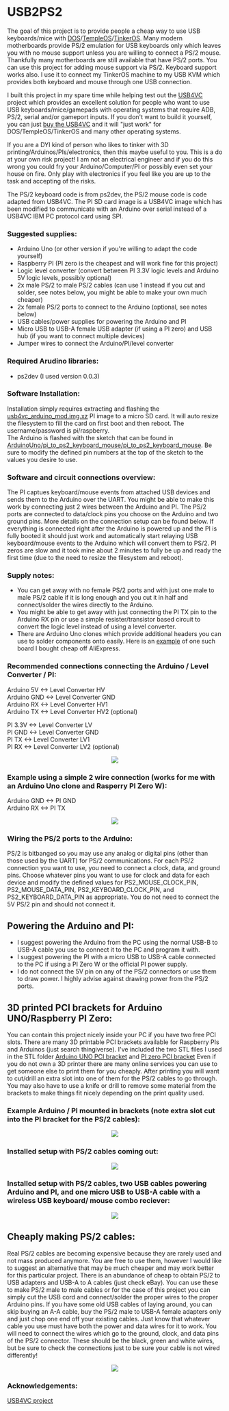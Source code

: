 # USB2PS2

The goal of this project is to provide people a cheap way to use USB keyboards/mice with <a href="https://www.freedos.org/">DOS</a>/<a href="https://templeos.org">TempleOS</a>/<a href="https://github.com/tinkeros/TinkerOS">TinkerOS</a>.  Many modern motherboards provide PS/2 emulation for USB keyboards only which leaves you with no mouse support unless you are willing to connect a PS/2 mouse.  Thankfully many motherboards are still available that have PS/2 ports.  You can use this project for adding mouse support via PS/2.  Keyboard support works also.  I use it to connect my TinkerOS machine to my USB KVM which provides both keyboard and mouse through one USB connection.

I built this project in my spare time while helping test out the <a href="https://github.com/dekuNukem/USB4VC">USB4VC</a> project which provides an excellent solution for people who want to use USB keyboards/mice/gamepads with operating systems that require ADB, PS/2, serial and/or gameport inputs.  If you don't want to build it yourself, you can just <a href="https://www.tindie.com/products/dekuNukem/usb4vc-usb-inputs-on-retro-computers/">buy the USB4VC</a> and it will "just work" for DOS/TempleOS/TinkerOS and many other operating systems.

If you are a DYI kind of person who likes to tinker with 3D printing/Arduinos/PIs/electronics, then this maybe useful to you.  This is a do at your own risk project!  I am not an electrical engineer and if you do this wrong you could fry your Arduino/Computer/PI or possibly even set your house on fire.  Only play with electronics if you feel like you are up to the task and accepting of the risks.

The PS/2 keyboard code is from ps2dev, the PS/2 mouse code is code adapted from USB4VC.  The PI SD card image is a USB4VC image which has been modified to communicate with an Arduino over serial instead of a USB4VC IBM PC protocol card using SPI.

### Suggested supplies:
- Arduino Uno (or other version if you're willing to adapt the code yourself)
- Raspberry PI (PI zero is the cheapest and will work fine for this project)
- Logic level converter (convert between PI 3.3V logic levels and Arduino 5V logic levels, possibly optional)
- 2x male PS/2 to male PS/2 cables (can use 1 instead if you cut and solder, see notes below, you might be able to make your own much cheaper)
- 2x female PS/2 ports to connect to the Arduino (optional, see notes below)
- USB cables/power supplies for powering the Arduino and PI
- Micro USB to USB-A female USB adapter (if using a PI zero) and USB hub (if you want to connect multiple devices)
- Jumper wires to connect the Arduino/PI/level converter

### Required Arudino libraries:
- ps2dev (I used version 0.0.3)

### Software Installation:
Installation simply requires extracting and flashing the <a href="https://github.com/tinkeros/USB2PS2/releases/download/v0.1.1-beta/usb4vc_arduino_mod.img.xz">usb4vc_arduino_mod.img.xz</a> PI image to a micro SD card.  It will auto resize the filesystem to fill the card on first boot and then reboot.  The username/password is pi/raspberry.  
The Arduino is flashed with the sketch that can be found in <a href="https://github.com/tinkeros/USB2PS2/tree/master/ArduinoUno/pi_to_ps2_keyboard_mouse/pi_to_ps2_keyboard_mouse">ArduinoUno/pi_to_ps2_keyboard_mouse/pi_to_ps2_keyboard_mouse</a>.  Be sure to modify the defined pin numbers at the top of the sketch to the values you desire to use.

### Software and circuit connections overview:
The PI captues keyboard/mouse events from attached USB devices and sends them to the Arduino over the UART.  You might be able to make this work by connecting just 2 wires between the Arduino and PI.  The PS/2 ports are connected to data/clock pins you choose on the Arduino and two ground pins.  More details on the connection setup can be found below.  If everything is connected right after the Arduino is powered up and the PI is fully booted it should just work and automatically start relaying USB keyboard/mouse events to the Arduino which will convert them to PS/2.  PI zeros are slow and it took mine about 2 minutes to fully be up and ready the first time (due to the need to resize the filesystem and reboot).

### Supply notes:
- You can get away with no female PS/2 ports and with just one male to male PS/2 cable if it is long enough and you cut it in half and connect/solder the wires directly to the Arduino.
- You might be able to get away with just connecting the PI TX pin to the Arduino RX pin or use a simple resister/transistor based circuit to convert the logic level instead of using a level converter.  
- There are Arduino Uno clones which provide additional headers you can use to solder components onto easily.  Here is an <a href="https://github.com/tinkeros/USB2PS2/raw/master/images/ArduinoClone.jpg">example</a> of one such board I bought cheap off AliExpress.

### Recommended connections connecting the Arduino / Level Converter / PI:
  
Arduino 5V   <-> Level Converter HV  
Arduino GND  <-> Level Converter GND  
Arduino RX   <-> Level Converter HV1  
Arduino TX   <-> Level Converter HV2 (optional)  
  
PI 3.3V <-> Level Converter LV  
PI GND  <-> Level Converter GND  
PI TX   <-> Level Converter LV1  
PI RX   <-> Level Converter LV2 (optional)  
  
<p align="center">
  <img src="https://github.com/tinkeros/USB2PS2/raw/master/images/raspberrypi_arduino_serial_gpio.png" />
</p>

### Example using a simple 2 wire connection (works for me with an Arduino Uno clone and Rasperry PI Zero W):
  
Arduino GND  <-> PI GND  
Arduino RX   <-> PI TX 

<p align="center">
  <img src="https://github.com/tinkeros/USB2PS2/raw/master/images/2_wire.jpg" />
</p>

### Wiring the PS/2 ports to the Arduino:
PS/2 is bitbanged so you may use any analog or digital pins (other than those used by the UART) for PS/2 communications.  For each PS/2 connection you want to use, you need to connect a clock, data, and ground pins.  Choose whatever pins you want to use for clock and data for each device and modify the defined values for PS2_MOUSE_CLOCK_PIN, PS2_MOUSE_DATA_PIN, PS2_KEYBOARD_CLOCK_PIN, and PS2_KEYBOARD_DATA_PIN as appropriate.  You do not need to connect the 5V PS/2 pin and should not connect it.

## Powering the Arduino and PI:
- I suggest powering the Arduino from the PC using the normal USB-B to USB-A cable you use to connect it to the PC and program it with.
- I suggest powering the PI with a micro USB to USB-A cable connected to the PC if using a PI Zero W or the official PI power supply.
- I do not connect the 5V pin on any of the PS/2 connectors or use them to draw power.  I highly advise against drawing power from the PS/2 ports.

## 3D printed PCI brackets for Arduino UNO/Raspberry PI Zero:
You can contain this project nicely inside your PC if you have two free PCI slots.  There are many 3D printable PCI brackets available for Raspberry PIs and Arduinos (just search thingiverse).  I've included the two STL files I used in the STL folder <a href="https://github.com/tinkeros/USB2PS2/raw/master/STL/pci_arduino.stl">Arduino UNO PCI bracket</a> and <a href="https://github.com/tinkeros/USB2PS2/raw/master/STL/single_zero_pi_pci.stl">PI zero PCI bracket</a>  Even if you do not own a 3D printer there are many online services you can use to get someone else to print them for you cheaply.  After printing you will want to cut/drill an extra slot into one of them for the PS/2 cables to go through.  You may also have to use a knife or drill to remove some material from the brackets to make things fit nicely depending on the print quality used.

### Example Arduino / PI mounted in brackets (note extra slot cut into the PI bracket for the PS/2 cables):

<p align="center">
  <img src="https://github.com/tinkeros/USB2PS2/raw/master/images/PCI_brackets.jpg" />
</p>


### Installed setup with PS/2 cables coming out:

<p align="center">
  <img src="https://github.com/tinkeros/USB2PS2/raw/master/images/Install_without_cables.jpg" />
</p>

### Installed setup with PS/2 cables, two USB cables powering Arduino and PI, and one micro USB to USB-A cable with a wireless USB keyboard/ mouse combo reciever:

<p align="center">
  <img src="https://github.com/tinkeros/USB2PS2/raw/master/images/Full_install.jpg" />
</p>


## Cheaply making PS/2 cables:
Real PS/2 cables are becoming expensive because they are rarely used and not mass produced anymore.  You are free to use them, however I would like to suggest an alternative that may be much cheaper and may work better for this particular project.  There is an abundance of cheap to obtain PS/2 to USB adapters and USB-A to A cables (just check eBay).  You can use these to make PS/2 male to male cables or for the case of this project you can simply cut the USB cord and connect/solder the proper wires to the proper Arduino pins.  If you have some old USB cables of laying around, you can skip buying an A-A cable, buy the PS/2 male to USB-A female adapters only and just chop one end off your existing cables.  Just know that whatever cable you use must have both the power and data wires for it to work.  You will need to connect the wires which go to the ground, clock, and data pins of the PS/2 connector.  These should be the black, green and white wires, but be sure to check the connections just to be sure your cable is not wired differently!

<p align="center">
  <img src="https://github.com/tinkeros/USB2PS2/raw/master/images/USB2PS2cable.jpg" />
</p>

### Acknowledgements:
<a href="https://github.com/dekuNukem/USB4VC">USB4VC project</a>
